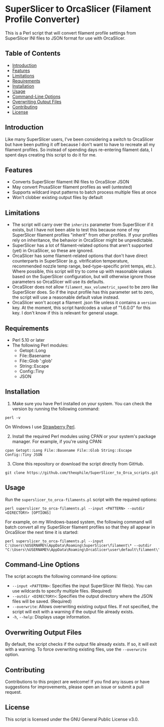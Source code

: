 # SuperSlicer to OrcaSlicer (Filament Profile Converter)

This is a Perl script that will convert filament profile settings from SuperSlicer INI files to JSON format for use with OrcaSlicer.

## Table of Contents

- [Introduction](#introduction)
- [Features](#features)
- [Limitations](#limitations)
- [Requirements](#requirements)
- [Installation](#installation)
- [Usage](#usage)
- [Command-Line Options](#command-line-options)
- [Overwriting Output Files](#overwriting-output-files)
- [Contributing](#contributing)
- [License](#license)

## Introduction

Like many SuperSlicer users, I've been considering a switch to OrcaSlicer but have been putting it off because I don't want to have to recreate all my filament profiles. So instead of spending days re-entering filament data, I spent days creating this script to do it for me.

## Features

- Converts SuperSlicer filament INI files to OrcaSlicer JSON
- May convert PrusaSlicer filament profiles as well (untested)
- Supports wildcard input patterns to batch process multiple files at once
- Won't clobber existing output files by default

## Limitations

- The script will carry over the `inherits` parameter from SuperSlicer if it exists, but I have not been able to test this because none of my SuperSlicer filament profiles "inherit" from other profiles. If your profiles rely on inheritance, the behavior in OrcaSlicer might be unpredictable.
- SuperSlicer has a lot of filament-related options that aren't supported (yet) in OrcaSlicer, so these are ignored.
- OrcaSlicer has some filament-related options that don't have direct counterparts in SuperSlicer (e.g. vitrification temperature, recommended nozzle temp range, bed-type-specific print temps, etc.). Where possible, this script will try to come up with reasonable values based on the SuperSlicer configuration, but will otherwise ignore those parameters so OrcaSlicer will use its defaults.
- OrcaSlicer does not allow `filament_max_volumetric_speed` to be zero like SuperSlicer does. So if the input profile has this parameter set to zero, the script will use a reasonable default value instead.
- OrcaSlicer won't accept a filament .json file unless it contains a `version` key. At the moment, this script hardcodes a value of "1.6.0.0" for this key. I don't know if this is relevant for general usage.

## Requirements

- Perl 5.10 or later
- The following Perl modules:
  - Getopt::Long
  - File::Basename
  - File::Glob ':glob'
  - String::Escape
  - Config::Tiny
  - JSON

## Installation

1. Make sure you have Perl installed on your system. You can check the version by running the following command:

```
perl -v
```

On Windows I use [Strawberry Perl](https://strawberryperl.com/).

2. Install the required Perl modules using CPAN or your system's package manager. For example, if you're using CPAN:

```
cpan Getopt::Long File::Basename File::Glob String::Escape Config::Tiny JSON
```

3. Clone this repository or download the script directly from GitHub.

```
git clone https://github.com/theophile/SuperSlicer_to_Orca_scripts.git
```

## Usage

Run the `superslicer_to_orca-filaments.pl` script with the required options:

```
perl superslicer_to_orca-filaments.pl --input <PATTERN> --outdir <DIRECTORY> [OPTIONS]
```

For example, on my Windows-based system, the following command will batch convert all my SuperSlicer filament profiles so that they all appear in OrcaSlicer the next time it is started:

```
perl superslicer_to_orca-filaments.pl --input C:\Users\%USERNAME%\AppData\Roaming\SuperSlicer\filament\* --outdir "C:\Users\%USERNAME%\AppData\Roaming\OrcaSlicer\user\default\filament\"
```

## Command-Line Options

The script accepts the following command-line options:

- `--input <PATTERN>`: Specifies the input SuperSlicer INI file(s). You can use wildcards to specify multiple files. (Required)
- `--outdir <DIRECTORY>`: Specifies the output directory where the JSON files will be saved. (Required)
- `--overwrite`: Allows overwriting existing output files. If not specified, the script will exit with a warning if the output file already exists.
- `-h`, `--help`: Displays usage information.

## Overwriting Output Files

By default, the script checks if the output file already exists. If so, it will exit with a warning. To force overwriting existing files, use the `--overwrite` option.

## Contributing

Contributions to this project are welcome! If you find any issues or have suggestions for improvements, please open an issue or submit a pull request.

## License

This script is licensed under the GNU General Public License v3.0.


